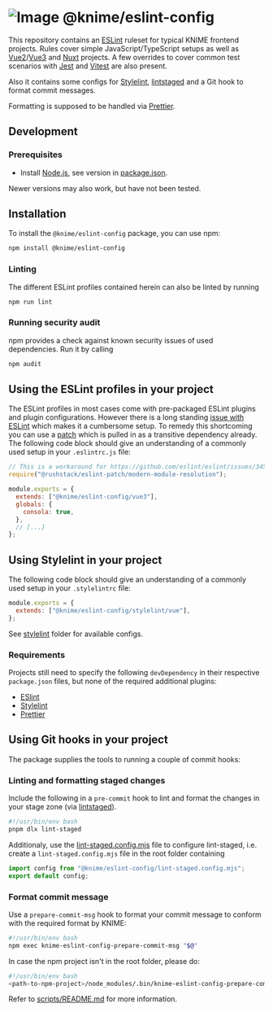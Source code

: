 # ![Image](https://www.knime.com/sites/default/files/knime_logo_github_40x40_4layers.png) @knime/eslint-config

This repository contains an [ESLint] ruleset for typical KNIME frontend projects. Rules cover simple
JavaScript/TypeScript setups as well as [Vue2]/[Vue3] and [Nuxt] projects. A few overrides to cover common test
scenarios with [Jest] and [Vitest] are also present.

Also it contains some configs for [Stylelint], [lintstaged] and a Git hook to format commit messages.

Formatting is supposed to be handled via [Prettier].

## Development

### Prerequisites

- Install [Node.js][node], see version in [package.json](package.json).

Newer versions may also work, but have not been tested.

## Installation

To install the `@knime/eslint-config` package, you can use npm:

```sh
npm install @knime/eslint-config
```

### Linting

The different ESLint profiles contained herein can also be linted by running

```sh
npm run lint
```

### Running security audit

npm provides a check against known security issues of used dependencies. Run it by calling

```sh
npm audit
```

## Using the ESLint profiles in your project

The ESLint profiles in most cases come with pre-packaged ESLint plugins and plugin configurations. However there is a
long standing [issue with ESLint](https://github.com/eslint/eslint/issues/3458) which makes it a cumbersome setup.
To remedy this shortcoming you can use a [patch](https://www.npmjs.com/package/@rushstack/eslint-patch) which is pulled
in as a transitive dependency already. The following code block should give an understanding of a commonly used setup
in your `.eslintrc.js` file:

```js
// This is a workaround for https://github.com/eslint/eslint/issues/3458
require("@rushstack/eslint-patch/modern-module-resolution");

module.exports = {
  extends: ["@knime/eslint-config/vue3"],
  globals: {
    consola: true,
  },
  // [...]
};
```

## Using Stylelint in your project

The following code block should give an understanding of a commonly used setup in your `.stylelintrc` file:

```js
module.exports = {
  extends: ["@knime/eslint-config/stylelint/vue"],
};
```

See [stylelint](stylelint) folder for available configs.

### Requirements

Projects still need to specify the following `devDependency` in their respective `package.json` files, but none of the required additional plugins:

- [ESlint]
- [Stylelint]
- [Prettier]

## Using Git hooks in your project

The package supplies the tools to running a couple of commit hooks:

### Linting and formatting staged changes

Include the following in a `pre-commit` hook to lint and format the changes in your stage zone (via [lintstaged]).

```bash
#!/usr/bin/env bash
pnpm dlx lint-staged
```

Additionaly, use the [lint-staged.config.mjs](lint-staged.config.mjs) file to configure lint-staged, i.e. create a `lint-staged.config.mjs` file in the root folder containing

```js
import config from "@knime/eslint-config/lint-staged.config.mjs";
export default config;
```

### Format commit message

Use a `prepare-commit-msg` hook to format your commit message to conform with the required format by KNIME:

```bash
#!/usr/bin/env bash
npm exec knime-eslint-config-prepare-commit-msg "$@"
```

In case the npm project isn't in the root folder, please do:

```bash
#!/usr/bin/env bash
<path-to-npm-project>/node_modules/.bin/knime-eslint-config-prepare-commit-msg "$@"
```

Refer to [scripts/README.md](scripts/README.md) for more information.

[node]: https://knime-com.atlassian.net/wiki/spaces/SPECS/pages/905281540/Node.js+Installation
[ESLint]: https://eslint.org/
[Stylelint]: https://stylelint.io/
[Prettier]: https://prettier.io/
[Vue2]: https://v2.vuejs.org/
[Vue3]: https://vuejs.org/
[Nuxt]: https://nuxtjs.org/
[Jest]: https://jestjs.io/en
[Vitest]: https://vitest.dev/
[lintstaged]: https://github.com/okonet/lint-staged
